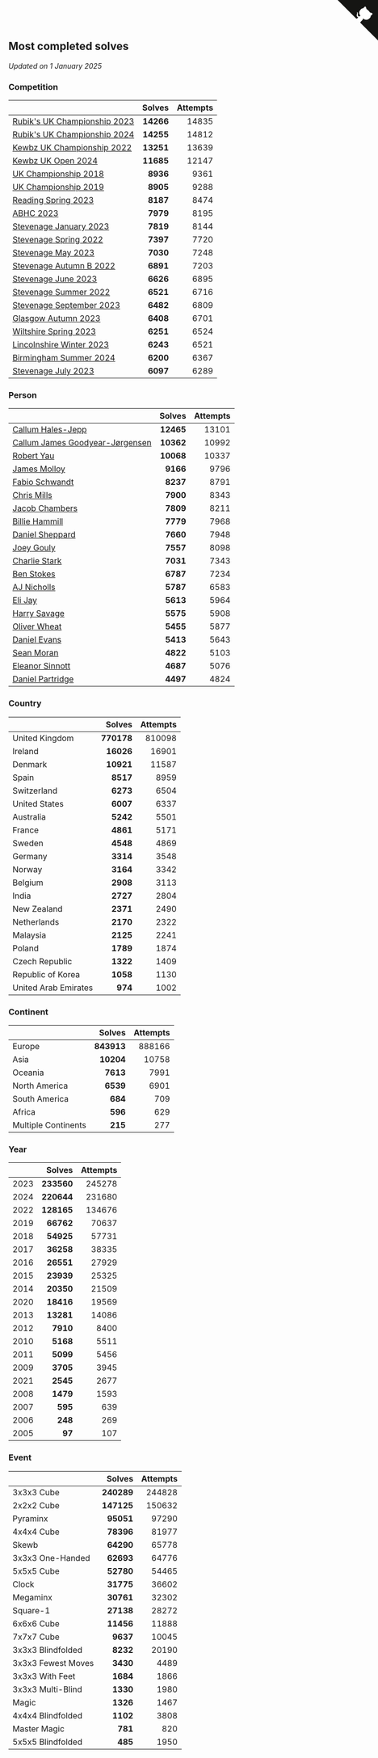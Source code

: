 ## Most completed solves

*Updated on  1 January 2025*


### Competition

|  | Solves | Attempts |
| :--- | ---: | ---: |
| [Rubik's UK Championship 2023](https://www.worldcubeassociation.org/competitions/RubiksUKChampionship2023) | **14266** | 14835 |
| [Rubik's UK Championship 2024](https://www.worldcubeassociation.org/competitions/RubiksUKChampionship2024) | **14255** | 14812 |
| [Kewbz UK Championship 2022](https://www.worldcubeassociation.org/competitions/KewbzUKChampionship2022) | **13251** | 13639 |
| [Kewbz UK Open 2024](https://www.worldcubeassociation.org/competitions/KewbzUKOpen2024) | **11685** | 12147 |
| [UK Championship 2018](https://www.worldcubeassociation.org/competitions/UKC2018) | **8936** | 9361 |
| [UK Championship 2019](https://www.worldcubeassociation.org/competitions/UKChampionship2019) | **8905** | 9288 |
| [Reading Spring 2023](https://www.worldcubeassociation.org/competitions/ReadingSpring2023) | **8187** | 8474 |
| [ABHC 2023](https://www.worldcubeassociation.org/competitions/ABHC2023) | **7979** | 8195 |
| [Stevenage January 2023](https://www.worldcubeassociation.org/competitions/StevenageJanuary2023) | **7819** | 8144 |
| [Stevenage Spring 2022](https://www.worldcubeassociation.org/competitions/StevenageSpring2022) | **7397** | 7720 |
| [Stevenage May 2023](https://www.worldcubeassociation.org/competitions/StevenageMay2023) | **7030** | 7248 |
| [Stevenage Autumn B 2022](https://www.worldcubeassociation.org/competitions/StevenageAutumnB2022) | **6891** | 7203 |
| [Stevenage June 2023](https://www.worldcubeassociation.org/competitions/StevenageJune2023) | **6626** | 6895 |
| [Stevenage Summer 2022](https://www.worldcubeassociation.org/competitions/StevenageSummer2022) | **6521** | 6716 |
| [Stevenage September 2023](https://www.worldcubeassociation.org/competitions/StevenageSeptember2023) | **6482** | 6809 |
| [Glasgow Autumn 2023](https://www.worldcubeassociation.org/competitions/GlasgowAutumn2023) | **6408** | 6701 |
| [Wiltshire Spring 2023](https://www.worldcubeassociation.org/competitions/WiltshireSpring2023) | **6251** | 6524 |
| [Lincolnshire Winter 2023](https://www.worldcubeassociation.org/competitions/LincolnshireWinter2023) | **6243** | 6521 |
| [Birmingham Summer 2024](https://www.worldcubeassociation.org/competitions/BirminghamSummer2024) | **6200** | 6367 |
| [Stevenage July 2023](https://www.worldcubeassociation.org/competitions/StevenageJuly2023) | **6097** | 6289 |

### Person

|  | Solves | Attempts |
| :--- | ---: | ---: |
| [Callum Hales-Jepp](https://www.worldcubeassociation.org/persons/2012HALE01) | **12465** | 13101 |
| [Callum James Goodyear-Jørgensen](https://www.worldcubeassociation.org/persons/2012GOOD02) | **10362** | 10992 |
| [Robert Yau](https://www.worldcubeassociation.org/persons/2009YAUR01) | **10068** | 10337 |
| [James Molloy](https://www.worldcubeassociation.org/persons/2011MOLL01) | **9166** | 9796 |
| [Fabio Schwandt](https://www.worldcubeassociation.org/persons/2014SCHW02) | **8237** | 8791 |
| [Chris Mills](https://www.worldcubeassociation.org/persons/2014MILL04) | **7900** | 8343 |
| [Jacob Chambers](https://www.worldcubeassociation.org/persons/2017CHAM09) | **7809** | 8211 |
| [Billie Hammill](https://www.worldcubeassociation.org/persons/2015HAMM01) | **7779** | 7968 |
| [Daniel Sheppard](https://www.worldcubeassociation.org/persons/2009SHEP01) | **7660** | 7948 |
| [Joey Gouly](https://www.worldcubeassociation.org/persons/2007GOUL01) | **7557** | 8098 |
| [Charlie Stark](https://www.worldcubeassociation.org/persons/2014STAR05) | **7031** | 7343 |
| [Ben Stokes](https://www.worldcubeassociation.org/persons/2018STOK01) | **6787** | 7234 |
| [AJ Nicholls](https://www.worldcubeassociation.org/persons/2015NICH04) | **5787** | 6583 |
| [Eli Jay](https://www.worldcubeassociation.org/persons/2014JAYE01) | **5613** | 5964 |
| [Harry Savage](https://www.worldcubeassociation.org/persons/2013SAVA01) | **5575** | 5908 |
| [Oliver Wheat](https://www.worldcubeassociation.org/persons/2016WHEA01) | **5455** | 5877 |
| [Daniel Evans](https://www.worldcubeassociation.org/persons/2016EVAN06) | **5413** | 5643 |
| [Sean Moran](https://www.worldcubeassociation.org/persons/2016MORA24) | **4822** | 5103 |
| [Eleanor Sinnott](https://www.worldcubeassociation.org/persons/2016SINN01) | **4687** | 5076 |
| [Daniel Partridge](https://www.worldcubeassociation.org/persons/2022PART02) | **4497** | 4824 |

### Country

|  | Solves | Attempts |
| :--- | ---: | ---: |
| United Kingdom | **770178** | 810098 |
| Ireland | **16026** | 16901 |
| Denmark | **10921** | 11587 |
| Spain | **8517** | 8959 |
| Switzerland | **6273** | 6504 |
| United States | **6007** | 6337 |
| Australia | **5242** | 5501 |
| France | **4861** | 5171 |
| Sweden | **4548** | 4869 |
| Germany | **3314** | 3548 |
| Norway | **3164** | 3342 |
| Belgium | **2908** | 3113 |
| India | **2727** | 2804 |
| New Zealand | **2371** | 2490 |
| Netherlands | **2170** | 2322 |
| Malaysia | **2125** | 2241 |
| Poland | **1789** | 1874 |
| Czech Republic | **1322** | 1409 |
| Republic of Korea | **1058** | 1130 |
| United Arab Emirates | **974** | 1002 |

### Continent

|  | Solves | Attempts |
| :--- | ---: | ---: |
| Europe | **843913** | 888166 |
| Asia | **10204** | 10758 |
| Oceania | **7613** | 7991 |
| North America | **6539** | 6901 |
| South America | **684** | 709 |
| Africa | **596** | 629 |
| Multiple Continents | **215** | 277 |

### Year

|  | Solves | Attempts |
| :--- | ---: | ---: |
| 2023 | **233560** | 245278 |
| 2024 | **220644** | 231680 |
| 2022 | **128165** | 134676 |
| 2019 | **66762** | 70637 |
| 2018 | **54925** | 57731 |
| 2017 | **36258** | 38335 |
| 2016 | **26551** | 27929 |
| 2015 | **23939** | 25325 |
| 2014 | **20350** | 21509 |
| 2020 | **18416** | 19569 |
| 2013 | **13281** | 14086 |
| 2012 | **7910** | 8400 |
| 2010 | **5168** | 5511 |
| 2011 | **5099** | 5456 |
| 2009 | **3705** | 3945 |
| 2021 | **2545** | 2677 |
| 2008 | **1479** | 1593 |
| 2007 | **595** | 639 |
| 2006 | **248** | 269 |
| 2005 | **97** | 107 |

### Event

|  | Solves | Attempts |
| :--- | ---: | ---: |
| 3x3x3 Cube | **240289** | 244828 |
| 2x2x2 Cube | **147125** | 150632 |
| Pyraminx | **95051** | 97290 |
| 4x4x4 Cube | **78396** | 81977 |
| Skewb | **64290** | 65778 |
| 3x3x3 One-Handed | **62693** | 64776 |
| 5x5x5 Cube | **52780** | 54465 |
| Clock | **31775** | 36602 |
| Megaminx | **30761** | 32302 |
| Square-1 | **27138** | 28272 |
| 6x6x6 Cube | **11456** | 11888 |
| 7x7x7 Cube | **9637** | 10045 |
| 3x3x3 Blindfolded | **8232** | 20190 |
| 3x3x3 Fewest Moves | **3430** | 4489 |
| 3x3x3 With Feet | **1684** | 1866 |
| 3x3x3 Multi-Blind | **1330** | 1980 |
| Magic | **1326** | 1467 |
| 4x4x4 Blindfolded | **1102** | 3808 |
| Master Magic | **781** | 820 |
| 5x5x5 Blindfolded | **485** | 1950 |


<a href="https://github.com/simonkellly/wca_statistics_uk" class="github-corner" aria-label="View source on Github"><svg width="80" height="80" viewBox="0 0 250 250" style="fill:#151513; color:#fff; position: absolute; top: 0; border: 0; right: 0;" aria-hidden="true"><path d="M0,0 L115,115 L130,115 L142,142 L250,250 L250,0 Z"></path><path d="M128.3,109.0 C113.8,99.7 119.0,89.6 119.0,89.6 C122.0,82.7 120.5,78.6 120.5,78.6 C119.2,72.0 123.4,76.3 123.4,76.3 C127.3,80.9 125.5,87.3 125.5,87.3 C122.9,97.6 130.6,101.9 134.4,103.2" fill="currentColor" style="transform-origin: 130px 106px;" class="octo-arm"></path><path d="M115.0,115.0 C114.9,115.1 118.7,116.5 119.8,115.4 L133.7,101.6 C136.9,99.2 139.9,98.4 142.2,98.6 C133.8,88.0 127.5,74.4 143.8,58.0 C148.5,53.4 154.0,51.2 159.7,51.0 C160.3,49.4 163.2,43.6 171.4,40.1 C171.4,40.1 176.1,42.5 178.8,56.2 C183.1,58.6 187.2,61.8 190.9,65.4 C194.5,69.0 197.7,73.2 200.1,77.6 C213.8,80.2 216.3,84.9 216.3,84.9 C212.7,93.1 206.9,96.0 205.4,96.6 C205.1,102.4 203.0,107.8 198.3,112.5 C181.9,128.9 168.3,122.5 157.7,114.1 C157.9,116.9 156.7,120.9 152.7,124.9 L141.0,136.5 C139.8,137.7 141.6,141.9 141.8,141.8 Z" fill="currentColor" class="octo-body"></path></svg></a><style>.github-corner:hover .octo-arm{animation:octocat-wave 560ms ease-in-out}@keyframes octocat-wave{0%,100%{transform:rotate(0)}20%,60%{transform:rotate(-25deg)}40%,80%{transform:rotate(10deg)}}@media (max-width:500px){.github-corner:hover .octo-arm{animation:none}.github-corner .octo-arm{animation:octocat-wave 560ms ease-in-out}}</style>
